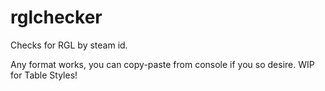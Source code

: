 # rglchecker
Checks for RGL by steam id.

Any format works, you can copy-paste from console if you so desire. WIP for Table Styles!
